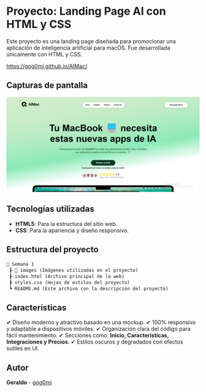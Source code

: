 # Proyecto: Landing Page AI con HTML y CSS

Este proyecto es una landing page diseñada para promocionar una aplicación de inteligencia artificial para macOS. Fue desarrollada únicamente con HTML y CSS.

https://gog0mi.github.io/AIMac/

## Capturas de pantalla

![Vista previa del proyecto](./img/principal-page.png)

## Tecnologías utilizadas

- **HTML5**: Para la estructura del sitio web.
- **CSS**: Para la apariencia y diseño responsivo.

## Estructura del proyecto

```
📂 Semana 1
 ┣ 📂 images (Imágenes utilizadas en el proyecto)
 ┣ index.html (Archivo principal de la web)
 ┣ styles.css (Hojas de estilos del proyecto)
 ┗ README.md (Este archivo con la descripción del proyecto)
```

## Características

✔ Diseño moderno y atractivo basado en una mockup.
✔ 100% responsivo y adaptable a dispositivos móviles.
✔ Organización clara del código para fácil mantenimiento.
✔ Secciones como: **Inicio, Características, Integraciones y Precios**.
✔ Estilos oscuros y degradados con efectos sutiles en UI.

## Autor
**Geraldo** - [gog0mi](https://github.com/gog0mi)
